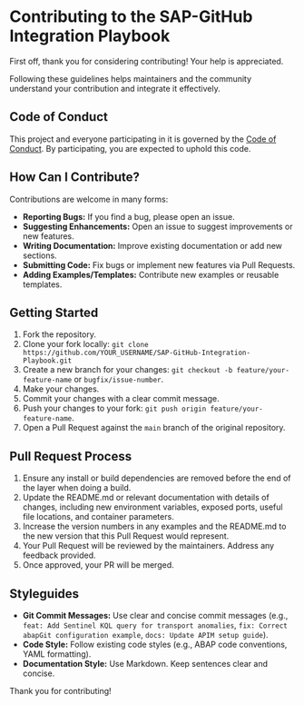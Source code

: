 # Contributing to the SAP-GitHub Integration Playbook

First off, thank you for considering contributing! Your help is appreciated.

Following these guidelines helps maintainers and the community understand your contribution and integrate it effectively.

## Code of Conduct

This project and everyone participating in it is governed by the [Code of Conduct](./CODE_OF_CONDUCT.md). By participating, you are expected to uphold this code.

## How Can I Contribute?

Contributions are welcome in many forms:

*   **Reporting Bugs:** If you find a bug, please open an issue.
*   **Suggesting Enhancements:** Open an issue to suggest improvements or new features.
*   **Writing Documentation:** Improve existing documentation or add new sections.
*   **Submitting Code:** Fix bugs or implement new features via Pull Requests.
*   **Adding Examples/Templates:** Contribute new examples or reusable templates.

## Getting Started

1.  Fork the repository.
2.  Clone your fork locally: `git clone https://github.com/YOUR_USERNAME/SAP-GitHub-Integration-Playbook.git`
3.  Create a new branch for your changes: `git checkout -b feature/your-feature-name` or `bugfix/issue-number`.
4.  Make your changes.
5.  Commit your changes with a clear commit message.
6.  Push your changes to your fork: `git push origin feature/your-feature-name`.
7.  Open a Pull Request against the `main` branch of the original repository.

## Pull Request Process

1.  Ensure any install or build dependencies are removed before the end of the layer when doing a build.
2.  Update the README.md or relevant documentation with details of changes, including new environment variables, exposed ports, useful file locations, and container parameters.
3.  Increase the version numbers in any examples and the README.md to the new version that this Pull Request would represent.
4.  Your Pull Request will be reviewed by the maintainers. Address any feedback provided.
5.  Once approved, your PR will be merged.

## Styleguides

*   **Git Commit Messages:** Use clear and concise commit messages (e.g., `feat: Add Sentinel KQL query for transport anomalies`, `fix: Correct abapGit configuration example`, `docs: Update APIM setup guide`).
*   **Code Style:** Follow existing code styles (e.g., ABAP code conventions, YAML formatting).
*   **Documentation Style:** Use Markdown. Keep sentences clear and concise.

Thank you for contributing!
